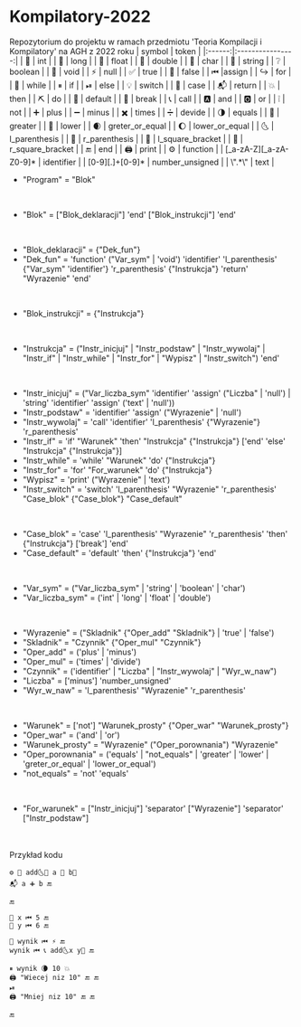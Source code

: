 # Kompilatory-2022
Repozytorium do projektu w ramach przedmiotu 'Teoria Kompilacji i Kompilatory' na AGH z 2022 roku
| symbol |       token      |
|:------:|:----------------:|
| 🍎      | int              |
| 🍌      | long             |
| 🍇      | float            |
| 🍒      | double           |
| 🍓      | char             |
| 🍉      | string           |
| ❔      | boolean          |
| 🌟      | void             |
| ⚡️      | null             |
| ✅      | true             |
| 🚫      | false            |
| ⏮      |assign            |
| ↪️      | for              |
| 🔄      | while            |
| ⏸      | if               |
| ⏯      | else             |
| 💡      | switch           |
| 🛄      | case             |
| 📬      | return           |
| 💥      | then             |
| ⛏      | do               |
| 🍞      | default          |
| 🍺      | break            |
| 📞      | call             |
| 🅰️      | and              |
| 🅾️      | or               |
| ❕      | not              |
| ➕      | plus             |
| ➖      | minus            |
| ✖️      | times            |
| ➗      | devide           |
| 🌗      | equals           |
| 🌝      | greater          |
| 🌚      | lower            |
| 🌒      | greter_or_equal  |
| 🌔      | lower_or_equal   |
| 🌜      | l_parenthesis    |
| 🌛      | r_parenthesis    |
| 🤜      | l_square_bracket |
| 🤛      | r_square_bracket |
| 🔚      | end              |
| 🖨️      | print            |
| ⚙️      | function         |
|  [_a-zA-Z][_a-zA-Z0-9]*      | identifier       |
|   [0-9][.]+[0-9]*     | number_unsigned  |
|   \\".*\\"     | text             |


* "Program" = "Blok"
<br>

* "Blok" = ["Blok_deklaracji"] 'end' ["Blok_instrukcji"] 'end'
<br>

* "Blok_deklaracji" = {"Dek_fun"} 
* "Dek_fun" = 'function' ("Var_sym" | 'void') 'identifier' 'l_parenthesis' {"Var_sym" 'identifier'} 'r_parenthesis' {"Instrukcja"} 'return' "Wyrazenie" 'end'
<br>

* "Blok_instrukcji" = {"Instrukcja"}
<br>

* "Instrukcja" = ("Instr_inicjuj" | "Instr_podstaw" | "Instr_wywolaj" | "Instr_if" | "Instr_while" | "Instr_for" | "Wypisz" | "Instr_switch") 'end'
<br>

* "Instr_inicjuj" = ("Var_liczba_sym" 'identifier' 'assign' ("Liczba" | 'null') | 'string' 'identifier' 'assign' ('text' | 'null'))
* "Instr_podstaw" = 'identifier' 'assign' ("Wyrazenie" | 'null')
* "Instr_wywolaj" = 'call' 'identifier' 'l_parenthesis' {"Wyrazenie"} 'r_parenthesis'
* "Instr_if" = 'if' "Warunek" 'then' "Instrukcja" {"Instrukcja"} ['end' 'else' "Instrukcja" {"Instrukcja"}]
* "Instr_while" = 'while' "Warunek" 'do' {"Instrukcja"}
* "Instr_for" = 'for' "For_warunek" 'do' {"Instrukcja"}
* "Wypisz" = 'print' ("Wyrazenie" | 'text')
* "Instr_switch" = 'switch' 'l_parenthesis' "Wyrazenie" 'r_parenthesis' "Case_blok" {"Case_blok"} "Case_default"
<br>

* "Case_blok" = 'case' 'l_parenthesis' "Wyrazenie" 'r_parenthesis' 'then' {"Instrukcja"} ['break'] 'end'
* "Case_default"  = 'default' 'then' {"Instrukcja"} 'end'
<br>

* "Var_sym" = ("Var_liczba_sym" | 'string' | 'boolean' | 'char')
* "Var_liczba_sym" = ('int' | 'long' | 'float' | 'double')
<br>

* "Wyrazenie" = ("Skladnik" {"Oper_add" "Skladnik"} | 'true' | 'false')
* "Skladnik" = "Czynnik" {"Oper_mul" "Czynnik"}
* "Oper_add" = ('plus' | 'minus')
* "Oper_mul" = ('times' | 'divide')
* "Czynnik" = ('identifier' | "Liczba" | "Instr_wywolaj" | "Wyr_w_naw")
* "Liczba" = ['minus'] 'number_unsigned'
* "Wyr_w_naw" = 'l_parenthesis' "Wyrazenie" 'r_parenthesis'
<br>

* "Warunek" = ['not'] "Warunek_prosty" {"Oper_war" "Warunek_prosty"}
* "Oper_war" = ('and' | 'or')
* "Warunek_prosty" = "Wyrazenie" ("Oper_porownania") "Wyrazenie"
* "Oper_porownania" = ('equals' | "not_equals" | 'greater' | 'lower' | 'greter_or_equal' | 'lower_or_equal')
* "not_equals" = 'not' 'equals'
<br>

* "For_warunek" = ["Instr_inicjuj"] 'separator' ["Wyrazenie"] 'separator' ["Instr_podstaw"]

<br><br>
Przykład kodu
```
⚙️ 🍎 add🌜🍎 a 🍎 b🌛
📬 a ➕ b 🔚

🔚

🍎 x ⏮ 5 🔚
🍎 y ⏮ 6 🔚

🍎 wynik ⏮ ⚡️ 🔚
wynik ⏮ 📞 add🌜x y🌛 🔚

⏸ wynik 🌘 10 💥
🖨️ "Wiecej niz 10" 🔚 🔚
⏯
🖨️ "Mniej niz 10" 🔚 🔚

🔚
```

